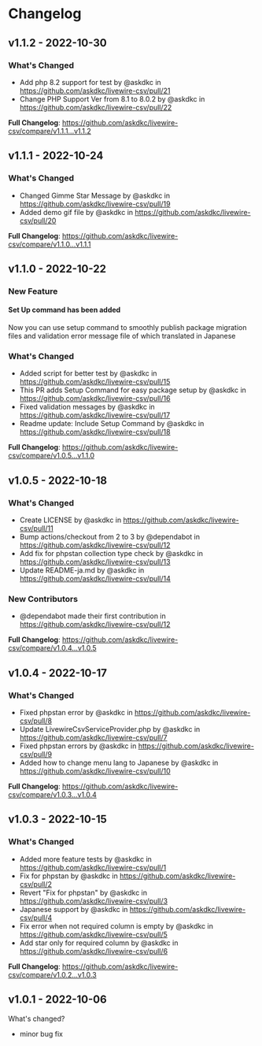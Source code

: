 # Changelog

## v1.1.2 - 2022-10-30

### What's Changed

- Add php 8.2 support for test by @askdkc in https://github.com/askdkc/livewire-csv/pull/21
- Change PHP Support Ver from 8.1 to 8.0.2 by @askdkc in https://github.com/askdkc/livewire-csv/pull/22

**Full Changelog**: https://github.com/askdkc/livewire-csv/compare/v1.1.1...v1.1.2

## v1.1.1 - 2022-10-24

### What's Changed

- Changed Gimme Star Message by @askdkc in https://github.com/askdkc/livewire-csv/pull/19
- Added demo gif file by @askdkc in https://github.com/askdkc/livewire-csv/pull/20

**Full Changelog**: https://github.com/askdkc/livewire-csv/compare/v1.1.0...v1.1.1

## v1.1.0 - 2022-10-22

### New Feature

#### Set Up command has been added

Now you can use setup command to smoothly publish package migration files and validation error message file of which translated in Japanese

### What's Changed

- Added script for better test by @askdkc in https://github.com/askdkc/livewire-csv/pull/15
- This PR adds Setup Command for easy package setup by @askdkc in https://github.com/askdkc/livewire-csv/pull/16
- Fixed validation messages by @askdkc in https://github.com/askdkc/livewire-csv/pull/17
- Readme update: Include Setup Command by @askdkc in https://github.com/askdkc/livewire-csv/pull/18

**Full Changelog**: https://github.com/askdkc/livewire-csv/compare/v1.0.5...v1.1.0

## v1.0.5 - 2022-10-18

### What's Changed

- Create LICENSE by @askdkc in https://github.com/askdkc/livewire-csv/pull/11
- Bump actions/checkout from 2 to 3 by @dependabot in https://github.com/askdkc/livewire-csv/pull/12
- Add fix for phpstan collection type check by @askdkc in https://github.com/askdkc/livewire-csv/pull/13
- Update README-ja.md by @askdkc in https://github.com/askdkc/livewire-csv/pull/14

### New Contributors

- @dependabot made their first contribution in https://github.com/askdkc/livewire-csv/pull/12

**Full Changelog**: https://github.com/askdkc/livewire-csv/compare/v1.0.4...v1.0.5

## v1.0.4 - 2022-10-17

### What's Changed

- Fixed phpstan error by @askdkc in https://github.com/askdkc/livewire-csv/pull/8
- Update LivewireCsvServiceProvider.php by @askdkc in https://github.com/askdkc/livewire-csv/pull/7
- Fixed phpstan errors by @askdkc in https://github.com/askdkc/livewire-csv/pull/9
- Added how to change menu lang to Japanese by @askdkc in https://github.com/askdkc/livewire-csv/pull/10

**Full Changelog**: https://github.com/askdkc/livewire-csv/compare/v1.0.3...v1.0.4

## v1.0.3 - 2022-10-15

### What's Changed

- Added more feature tests by @askdkc in https://github.com/askdkc/livewire-csv/pull/1
- Fix for phpstan by @askdkc in https://github.com/askdkc/livewire-csv/pull/2
- Revert "Fix for phpstan" by @askdkc in https://github.com/askdkc/livewire-csv/pull/3
- Japanese support by @askdkc in https://github.com/askdkc/livewire-csv/pull/4
- Fix error when not required column is empty by @askdkc in https://github.com/askdkc/livewire-csv/pull/5
- Add star only for required column by @askdkc in https://github.com/askdkc/livewire-csv/pull/6

**Full Changelog**: https://github.com/askdkc/livewire-csv/compare/v1.0.2...v1.0.3

## v1.0.1 - 2022-10-06

What's changed?

- minor bug fix
